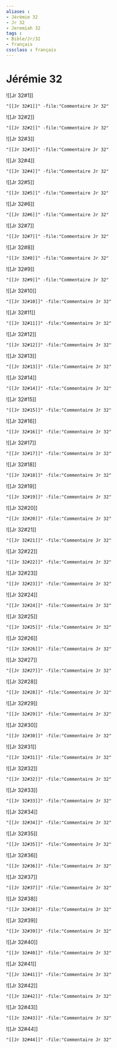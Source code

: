 ```yaml
---
aliases : 
- Jérémie 32
- Jr 32
- Jeremiah 32
tags : 
- Bible/Jr/32
- français
cssclass : français
---
```


# Jérémie 32

![[Jr 32#1]]

```query
"[[Jr 32#1]]" -file:"Commentaire Jr 32"
```

![[Jr 32#2]]

```query
"[[Jr 32#2]]" -file:"Commentaire Jr 32"
```

![[Jr 32#3]]

```query
"[[Jr 32#3]]" -file:"Commentaire Jr 32"
```

![[Jr 32#4]]

```query
"[[Jr 32#4]]" -file:"Commentaire Jr 32"
```

![[Jr 32#5]]

```query
"[[Jr 32#5]]" -file:"Commentaire Jr 32"
```

![[Jr 32#6]]

```query
"[[Jr 32#6]]" -file:"Commentaire Jr 32"
```

![[Jr 32#7]]

```query
"[[Jr 32#7]]" -file:"Commentaire Jr 32"
```

![[Jr 32#8]]

```query
"[[Jr 32#8]]" -file:"Commentaire Jr 32"
```

![[Jr 32#9]]

```query
"[[Jr 32#9]]" -file:"Commentaire Jr 32"
```

![[Jr 32#10]]

```query
"[[Jr 32#10]]" -file:"Commentaire Jr 32"
```

![[Jr 32#11]]

```query
"[[Jr 32#11]]" -file:"Commentaire Jr 32"
```

![[Jr 32#12]]

```query
"[[Jr 32#12]]" -file:"Commentaire Jr 32"
```

![[Jr 32#13]]

```query
"[[Jr 32#13]]" -file:"Commentaire Jr 32"
```

![[Jr 32#14]]

```query
"[[Jr 32#14]]" -file:"Commentaire Jr 32"
```

![[Jr 32#15]]

```query
"[[Jr 32#15]]" -file:"Commentaire Jr 32"
```

![[Jr 32#16]]

```query
"[[Jr 32#16]]" -file:"Commentaire Jr 32"
```

![[Jr 32#17]]

```query
"[[Jr 32#17]]" -file:"Commentaire Jr 32"
```

![[Jr 32#18]]

```query
"[[Jr 32#18]]" -file:"Commentaire Jr 32"
```

![[Jr 32#19]]

```query
"[[Jr 32#19]]" -file:"Commentaire Jr 32"
```

![[Jr 32#20]]

```query
"[[Jr 32#20]]" -file:"Commentaire Jr 32"
```

![[Jr 32#21]]

```query
"[[Jr 32#21]]" -file:"Commentaire Jr 32"
```

![[Jr 32#22]]

```query
"[[Jr 32#22]]" -file:"Commentaire Jr 32"
```

![[Jr 32#23]]

```query
"[[Jr 32#23]]" -file:"Commentaire Jr 32"
```

![[Jr 32#24]]

```query
"[[Jr 32#24]]" -file:"Commentaire Jr 32"
```

![[Jr 32#25]]

```query
"[[Jr 32#25]]" -file:"Commentaire Jr 32"
```

![[Jr 32#26]]

```query
"[[Jr 32#26]]" -file:"Commentaire Jr 32"
```

![[Jr 32#27]]

```query
"[[Jr 32#27]]" -file:"Commentaire Jr 32"
```

![[Jr 32#28]]

```query
"[[Jr 32#28]]" -file:"Commentaire Jr 32"
```

![[Jr 32#29]]

```query
"[[Jr 32#29]]" -file:"Commentaire Jr 32"
```

![[Jr 32#30]]

```query
"[[Jr 32#30]]" -file:"Commentaire Jr 32"
```

![[Jr 32#31]]

```query
"[[Jr 32#31]]" -file:"Commentaire Jr 32"
```

![[Jr 32#32]]

```query
"[[Jr 32#32]]" -file:"Commentaire Jr 32"
```

![[Jr 32#33]]

```query
"[[Jr 32#33]]" -file:"Commentaire Jr 32"
```

![[Jr 32#34]]

```query
"[[Jr 32#34]]" -file:"Commentaire Jr 32"
```

![[Jr 32#35]]

```query
"[[Jr 32#35]]" -file:"Commentaire Jr 32"
```

![[Jr 32#36]]

```query
"[[Jr 32#36]]" -file:"Commentaire Jr 32"
```

![[Jr 32#37]]

```query
"[[Jr 32#37]]" -file:"Commentaire Jr 32"
```

![[Jr 32#38]]

```query
"[[Jr 32#38]]" -file:"Commentaire Jr 32"
```

![[Jr 32#39]]

```query
"[[Jr 32#39]]" -file:"Commentaire Jr 32"
```

![[Jr 32#40]]

```query
"[[Jr 32#40]]" -file:"Commentaire Jr 32"
```

![[Jr 32#41]]

```query
"[[Jr 32#41]]" -file:"Commentaire Jr 32"
```

![[Jr 32#42]]

```query
"[[Jr 32#42]]" -file:"Commentaire Jr 32"
```

![[Jr 32#43]]

```query
"[[Jr 32#43]]" -file:"Commentaire Jr 32"
```

![[Jr 32#44]]

```query
"[[Jr 32#44]]" -file:"Commentaire Jr 32"
```

